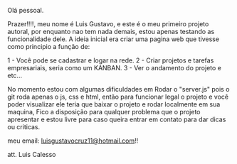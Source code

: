 Olá pessoal.

Prazer!!!!, meu nome é Luis Gustavo, e este é o meu primeiro projeto autoral, por enquanto nao tem nada demais, estou apenas testando as funcionalidade dele.
A ideia inicial era criar uma pagina web que tivesse como principio a função de:

1 - Você pode se cadastrar e logar na rede.
2 - Criar projetos e tarefas empresariais, seria como um KANBAN.
3 - Ver o andamento do projeto e etc...

No momento estou com algumas dificuldades em Rodar o "server.js" pois o git roda apenas o js, css e html, então para funcionar legal o projeto e você poder visualizar ele teria que baixar 
o projeto e rodar localmente em sua maquina, Fico a disposição para qualquer problema que o projeto apresentar e estou livre para caso queira entrar em contato para dar dicas ou criticas.

meu email: luisgustavocruz11@hotmail.com!!

att. Luis Calesso
